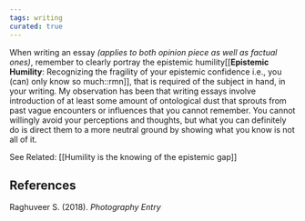 ```yaml
---
tags: writing
curated: true
---
```


When writing an essay _(applies to both opinion piece as well as factual ones)_, remember to clearly portray the epistemic humility[[**Epistemic Humility**: Recognizing the fragility of your epistemic confidence i.e., you (can) only know so much::rmn]], that is required of the subject in hand, in your writing. My observation has been that writing essays involve introduction of at least some amount of ontological dust that sprouts from past vague encounters or influences that you cannot remember. You cannot willingly avoid your perceptions and thoughts, but what you can definitely do is direct them to a more neutral ground by showing what you know is not all of it.

See Related: [[Humility is the knowing of the epistemic gap]]

## References

Raghuveer S. (2018). _Photography Entry_
